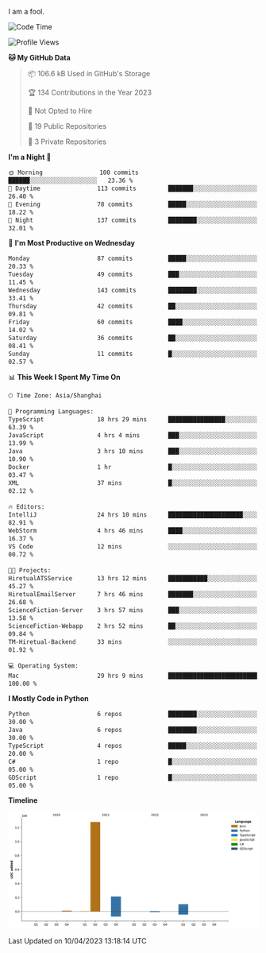 I am a fool.

<!--START_SECTION:waka-->
![Code Time](http://img.shields.io/badge/Code%20Time-283%20hrs%2055%20mins-blue)

![Profile Views](http://img.shields.io/badge/Profile%20Views-3-blue)

**🐱 My GitHub Data** 

> 📦 106.6 kB Used in GitHub's Storage 
 > 
> 🏆 134 Contributions in the Year 2023
 > 
> 🚫 Not Opted to Hire
 > 
> 📜 19 Public Repositories 
 > 
> 🔑 3 Private Repositories 
 > 
**I'm a Night 🦉** 

```text
🌞 Morning                100 commits         ██████░░░░░░░░░░░░░░░░░░░   23.36 % 
🌆 Daytime                113 commits         ███████░░░░░░░░░░░░░░░░░░   26.40 % 
🌃 Evening                78 commits          █████░░░░░░░░░░░░░░░░░░░░   18.22 % 
🌙 Night                  137 commits         ████████░░░░░░░░░░░░░░░░░   32.01 % 
```
📅 **I'm Most Productive on Wednesday** 

```text
Monday                   87 commits          █████░░░░░░░░░░░░░░░░░░░░   20.33 % 
Tuesday                  49 commits          ███░░░░░░░░░░░░░░░░░░░░░░   11.45 % 
Wednesday                143 commits         ████████░░░░░░░░░░░░░░░░░   33.41 % 
Thursday                 42 commits          ██░░░░░░░░░░░░░░░░░░░░░░░   09.81 % 
Friday                   60 commits          ████░░░░░░░░░░░░░░░░░░░░░   14.02 % 
Saturday                 36 commits          ██░░░░░░░░░░░░░░░░░░░░░░░   08.41 % 
Sunday                   11 commits          █░░░░░░░░░░░░░░░░░░░░░░░░   02.57 % 
```


📊 **This Week I Spent My Time On** 

```text
🕑︎ Time Zone: Asia/Shanghai

💬 Programming Languages: 
TypeScript               18 hrs 29 mins      ████████████████░░░░░░░░░   63.39 % 
JavaScript               4 hrs 4 mins        ███░░░░░░░░░░░░░░░░░░░░░░   13.99 % 
Java                     3 hrs 10 mins       ███░░░░░░░░░░░░░░░░░░░░░░   10.90 % 
Docker                   1 hr                █░░░░░░░░░░░░░░░░░░░░░░░░   03.47 % 
XML                      37 mins             █░░░░░░░░░░░░░░░░░░░░░░░░   02.12 % 

🔥 Editors: 
IntelliJ                 24 hrs 10 mins      █████████████████████░░░░   82.91 % 
WebStorm                 4 hrs 46 mins       ████░░░░░░░░░░░░░░░░░░░░░   16.37 % 
VS Code                  12 mins             ░░░░░░░░░░░░░░░░░░░░░░░░░   00.72 % 

🐱‍💻 Projects: 
HiretualATSService       13 hrs 12 mins      ███████████░░░░░░░░░░░░░░   45.27 % 
HiretualEmailServer      7 hrs 46 mins       ███████░░░░░░░░░░░░░░░░░░   26.68 % 
ScienceFiction-Server    3 hrs 57 mins       ███░░░░░░░░░░░░░░░░░░░░░░   13.58 % 
ScienceFiction-Webapp    2 hrs 52 mins       ██░░░░░░░░░░░░░░░░░░░░░░░   09.84 % 
TM-Hiretual-Backend      33 mins             ░░░░░░░░░░░░░░░░░░░░░░░░░   01.92 % 

💻 Operating System: 
Mac                      29 hrs 9 mins       █████████████████████████   100.00 % 
```

**I Mostly Code in Python** 

```text
Python                   6 repos             ████████░░░░░░░░░░░░░░░░░   30.00 % 
Java                     6 repos             ████████░░░░░░░░░░░░░░░░░   30.00 % 
TypeScript               4 repos             █████░░░░░░░░░░░░░░░░░░░░   20.00 % 
C#                       1 repo              █░░░░░░░░░░░░░░░░░░░░░░░░   05.00 % 
GDScript                 1 repo              █░░░░░░░░░░░░░░░░░░░░░░░░   05.00 % 
```



**Timeline**

![Lines of Code chart](https://raw.githubusercontent.com/VeejaLiu/VeejaLiu/master/assets/bar_graph.png)


 Last Updated on 10/04/2023 13:18:14 UTC
<!--END_SECTION:waka-->
